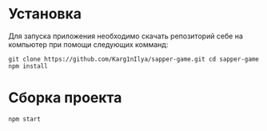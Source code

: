 # Установка

Для запуска приложения необходимо скачать репозиторий себе на компьютер при помощи следующих комманд:

`git clone https://github.com/Karg1nIlya/sapper-game.git
cd sapper-game
npm install`

# Сборка проекта
`npm start`
